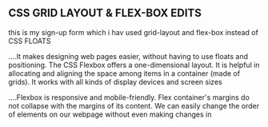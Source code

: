 ## CSS GRID LAYOUT & FLEX-BOX EDITS

this is my sign-up form which i hav used grid-layout and flex-box instead of CSS FLOATS

....It makes designing web pages easier, without having to use floats and positioning. The CSS Flexbox offers a one-dimensional layout. It is helpful in allocating and aligning the space among items in a container (made of grids). It works with all kinds of display devices and screen sizes

....Flexbox is responsive and mobile-friendly. Flex container's margins do not collapse with the margins of its content. We can easily change the order of elements on our webpage without even making changes in